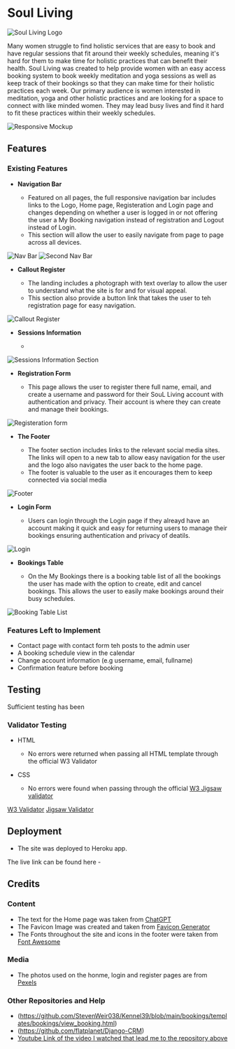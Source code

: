 # Soul Living
![Soul Living Logo](static/assets/images/soullivinglogo.png)

Many women struggle to find holistic services that are easy to book and have regular sessions that fit around their weekly schedules, meaning it's hard for them to make time for holistic practices that can benefit their health. Soul Living was created  to help provide women with an easy access booking system to book weekly meditation and yoga sessions as well as keep track of their bookings so that they can make time for their holistic practices each week. Our primary audience is women interested in meditation, yoga and other holistic practices and are looking for a space to connect with like minded women. They may lead busy lives and find it hard to fit these practices within their weekly schedules.

![Responsive Mockup](media/site_mockups.png)

## Features 

### Existing Features

- __Navigation Bar__

  - Featured on all pages, the full responsive navigation bar includes links to the Logo, Home page, Registeration and Login page and changes depending on whether a user is logged in or not offering the user a My Booking navigation instead of registration and Logout instead of Login.
  - This section will allow the user to easily navigate from page to page across all devices. 

![Nav Bar](media/nav_bar.png)
![Second Nav Bar](media/nav_bar2.png)

- __Callout Register__

  - The landing includes a photograph with text overlay to allow the user to understand what the site is for and for visual appeal.
  - This section also provide a button link that takes the user to teh registration page for easy navigation.

![Callout Register](media/callout_register.png)

- __Sessions Information__

  -  

![Sessions Information Section](media/about_us.png)

- __Registration Form__

  - This page allows the user to register there full name, email, and create a username and password for their SouL Living account with authentication and privacy. Their account is where they can create and manage their bookings.

![Registeration form](media/registration.png)

- __The Footer__ 

  - The footer section includes links to the relevant social media sites. The links will open to a new tab to allow easy navigation for the user and the logo also navigates the user back to the home page. 
  - The footer is valuable to the user as it encourages them to keep connected via social media

![Footer](media/footer.png)

- __Login Form__

  - Users can login through the Login page if they alreayd have an account making it quick and easy for returning users to manage their bookings ensuring authentication and privacy of deatils. 

![Login](media/login.png)

- __Bookings Table__

  - On the My Bookings there is a booking table list of all the bookings the user has made with the option to create, edit and cancel bookings. This allows the user to easily make bookings around their busy schedules.

![Booking Table List](media/bookings_table.png)

### Features Left to Implement

- Contact page with contact form teh posts to the admin user
- A booking schedule view in the calendar
- Change account information (e.g username, email, fullname)
- Confirmation feature before booking

## Testing 

Sufficient testing has been 


### Validator Testing 
- HTML
  - No errors were returned when passing all HTML template through the official W3 Validator

- CSS
  - No errors were found when passing through the official [W3 Jigsaw validator](http://jigsaw.w3.org/css-validator/validator$link)

[W3 Validator](media/W3Validator.png)
[Jigsaw Validator](media/Jigsaw_Validator.png)

## Deployment
 

- The site was deployed to Heroku app. 

The live link can be found here - 


## Credits 

### Content 

- The text for the Home page was taken from [ChatGPT](https://chatgpt.com/auth/login)
- The Favicon Image was created and taken from [Favicon Generator](https://favicon.io/)
- The Fonts throughout the site and icons in the footer were taken from [Font Awesome](https://fontawesome.com/)

### Media

- The photos used on the honme, login and register pages are from [Pexels](https://www.pexels.com/search/yoga/)

### Other Repositories and Help

- (https://github.com/StevenWeir038/Kennel39/blob/main/bookings/templates/bookings/view_booking.html)
- (https://github.com/flatplanet/Django-CRM)
- [Youtube Link of the video I watched that lead me to the repository above](https://youtu.be/t10QcFx7d5k?si=1gf25plbYqgLbFyc)
